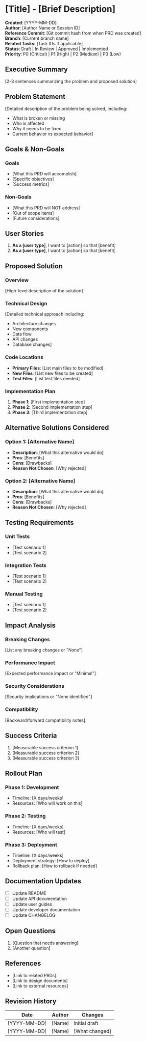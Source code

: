 # [Title] - [Brief Description]

**Created**: [YYYY-MM-DD]  
**Author**: [Author Name or Session ID]  
**Reference Commit**: [Git commit hash from when PRD was created]  
**Branch**: [Current branch name]  
**Related Tasks**: [Task IDs if applicable]  
**Status**: Draft | In Review | Approved | Implemented  
**Priority**: P0 (Critical) | P1 (High) | P2 (Medium) | P3 (Low)

## Executive Summary

[2-3 sentences summarizing the problem and proposed solution]

## Problem Statement

[Detailed description of the problem being solved, including:
- What is broken or missing
- Who is affected
- Why it needs to be fixed
- Current behavior vs expected behavior]

## Goals & Non-Goals

### Goals
- [What this PRD will accomplish]
- [Specific objectives]
- [Success metrics]

### Non-Goals
- [What this PRD will NOT address]
- [Out of scope items]
- [Future considerations]

## User Stories

1. **As a [user type]**, I want to [action] so that [benefit]
2. **As a [user type]**, I want to [action] so that [benefit]

## Proposed Solution

### Overview
[High-level description of the solution]

### Technical Design
[Detailed technical approach including:
- Architecture changes
- New components
- Data flow
- API changes
- Database changes]

### Code Locations
- **Primary Files**: [List main files to be modified]
- **New Files**: [List new files to be created]
- **Test Files**: [List test files needed]

### Implementation Plan
1. **Phase 1**: [First implementation step]
2. **Phase 2**: [Second implementation step]
3. **Phase 3**: [Third implementation step]

## Alternative Solutions Considered

### Option 1: [Alternative Name]
- **Description**: [What this alternative would do]
- **Pros**: [Benefits]
- **Cons**: [Drawbacks]
- **Reason Not Chosen**: [Why rejected]

### Option 2: [Alternative Name]
- **Description**: [What this alternative would do]
- **Pros**: [Benefits]
- **Cons**: [Drawbacks]
- **Reason Not Chosen**: [Why rejected]

## Testing Requirements

### Unit Tests
- [Test scenario 1]
- [Test scenario 2]

### Integration Tests
- [Test scenario 1]
- [Test scenario 2]

### Manual Testing
- [Test scenario 1]
- [Test scenario 2]

## Impact Analysis

### Breaking Changes
[List any breaking changes or "None"]

### Performance Impact
[Expected performance impact or "Minimal"]

### Security Considerations
[Security implications or "None identified"]

### Compatibility
[Backward/forward compatibility notes]

## Success Criteria

1. [Measurable success criterion 1]
2. [Measurable success criterion 2]
3. [Measurable success criterion 3]

## Rollout Plan

### Phase 1: Development
- Timeline: [X days/weeks]
- Resources: [Who will work on this]

### Phase 2: Testing
- Timeline: [X days/weeks]
- Resources: [Who will test]

### Phase 3: Deployment
- Timeline: [X days/weeks]
- Deployment strategy: [How to deploy]
- Rollback plan: [How to rollback if needed]

## Documentation Updates

- [ ] Update README
- [ ] Update API documentation
- [ ] Update user guides
- [ ] Update developer documentation
- [ ] Update CHANGELOG

## Open Questions

1. [Question that needs answering]
2. [Another question]

## References

- [Link to related PRDs]
- [Link to design documents]
- [Link to external resources]

## Revision History

| Date | Author | Changes |
|------|--------|---------|
| [YYYY-MM-DD] | [Name] | Initial draft |
| [YYYY-MM-DD] | [Name] | [What changed] |